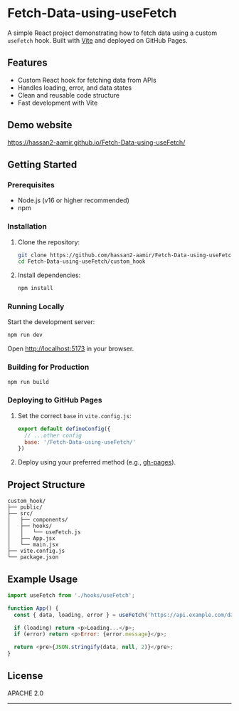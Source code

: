 # Fetch-Data-using-useFetch

A simple React project demonstrating how to fetch data using a custom `useFetch` hook. Built with [Vite](https://vitejs.dev/) and deployed on GitHub Pages.

## Features

- Custom React hook for fetching data from APIs
- Handles loading, error, and data states
- Clean and reusable code structure
- Fast development with Vite

## Demo website
https://hassan2-aamir.github.io/Fetch-Data-using-useFetch/

## Getting Started

### Prerequisites

- Node.js (v16 or higher recommended)
- npm

### Installation

1. Clone the repository:

   ```sh
   git clone https://github.com/hassan2-aamir/Fetch-Data-using-useFetch.git
   cd Fetch-Data-using-useFetch/custom_hook
   ```

2. Install dependencies:

   ```sh
   npm install
   ```

### Running Locally

Start the development server:

```sh
npm run dev
```

Open [http://localhost:5173](http://localhost:5173) in your browser.

### Building for Production

```sh
npm run build
```

### Deploying to GitHub Pages

1. Set the correct `base` in `vite.config.js`:

   ```js
   export default defineConfig({
     // ...other config
     base: '/Fetch-Data-using-useFetch/'
   })
   ```

2. Deploy using your preferred method (e.g., [gh-pages](https://www.npmjs.com/package/gh-pages)).

## Project Structure

```
custom_hook/
├── public/
├── src/
│   ├── components/
│   ├── hooks/
│   │   └── useFetch.js
│   ├── App.jsx
│   └── main.jsx
├── vite.config.js
└── package.json
```

## Example Usage

```js
import useFetch from './hooks/useFetch';

function App() {
  const { data, loading, error } = useFetch('https://api.example.com/data');

  if (loading) return <p>Loading...</p>;
  if (error) return <p>Error: {error.message}</p>;

  return <pre>{JSON.stringify(data, null, 2)}</pre>;
}
```

## License

APACHE 2.0

---
